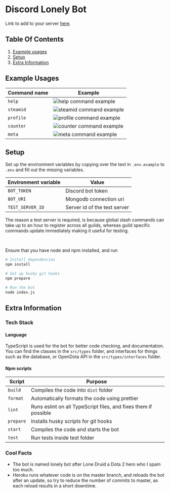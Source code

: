 # Discord Lonely Bot

Link to add to your server [here](https://discord.com/oauth2/authorize?client_id=647044127313362980&scope=bot&permissions=0).

## Table Of Contents

1. [Example usages](#Example_Usages)
2. [Setup](#Setup)
3. [Extra Information](#Extra_Information)

## Example Usages <a name="Example_Usages"></a>

| Command name | Example                                               |
| ------------ | ----------------------------------------------------- |
| `help`       | ![help command example](https://imgur.com/8KwsGLr)    |
| `steamid`    | ![steamid command example](https://imgur.com/mJQlz5t) |
| `profile`    | ![profile command example](https://imgur.com/d2ihZwg) |
| `counter`    | ![counter command example](https://imgur.com/DK4QY5x) |
| `meta`       | ![meta command example](https://imgur.com/UigP7Yc)    |

## Setup <a name="Setup"></a>

Set up the environment variables by copying over the text in `.env.example` to `.env` and fill out the missing variables.

| Environment variable | Value                        |
| -------------------- | ---------------------------- |
| `BOT_TOKEN`          | Discord bot token            |
| `BOT_URI`            | Mongodb connection uri       |
| `TEST_SERVER_ID`     | Server id of the test server |

The reason a test server is required, is because global slash commands can take up to an hour to register across all guilds, whereas guild specific commands update immediately making it useful for testing.

</br>

Ensure that you have node and npm installed, and run

```bash
# Install dependencies
npm install

# Set up husky git hooks
npm prepare

# Run the bot
node index.js
```

## Extra Information <a name="Extra_Information"></a>

### Tech Stack

#### Language

TypeScript is used for the bot for better code checking, and documentation. You can find the classes in the `src/types` folder, and interfaces for things such as the database, or OpenDota API in the `src/types/interfaces` folder.

#### Npm scripts

| Script    | Purpose                                                         |
| --------- | --------------------------------------------------------------- |
| `build`   | Compiles the code into `dist` folder                            |
| `format`  | Automatically formats the code using prettier                   |
| `lint`    | Runs eslint on all TypeScript files, and fixes them if possible |
| `prepare` | Installs husky scripts for git hooks                            |
| `start`   | Compiles the code and starts the bot                            |
| `test`    | Run tests inside test folder                                    |

### Cool Facts

- The bot is named lonely bot after Lone Druid a Dota 2 hero who I spam too much.
- Heroku runs whatever code is on the master branch, and reloads the bot after an update, so try to reduce the number of commits to master, as each reload results in a short downtime.
